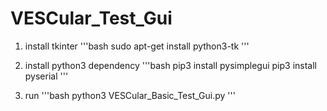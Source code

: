 # VESCular_Test_Gui

1. install tkinter
'''bash
sudo apt-get install python3-tk
'''

2. install python3 dependency
'''bash
pip3 install pysimplegui
pip3 install pyserial
'''

3. run
'''bash
python3 VESCular_Basic_Test_Gui.py
'''